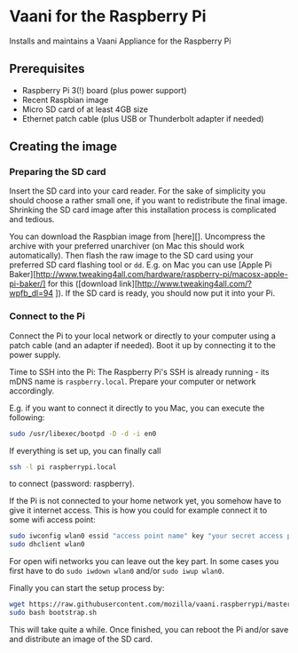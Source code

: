 # Vaani for the Raspberry Pi
Installs and maintains a Vaani Appliance for the Raspberry Pi

## Prerequisites

- Raspberry Pi 3(!) board (plus power support)
- Recent Raspbian image
- Micro SD card of at least 4GB size
- Ethernet patch cable (plus USB or Thunderbolt adapter if needed)

## Creating the image

### Preparing the SD card

Insert the SD card into your card reader.
For the sake of simplicity you should choose a
rather small one, if you want to redistribute the final image.
Shrinking the SD card image after this installation process is
complicated and tedious.

You can download the Raspbian image from [here][].
Uncompress the archive with your preferred unarchiver
(on Mac this should work automatically).
Then flash the raw image to the SD card using your preferred SD card flashing
tool or ```dd```. E.g. on Mac you can use
[Apple Pi Baker][http://www.tweaking4all.com/hardware/raspberry-pi/macosx-apple-pi-baker/]
for this
([download link][http://www.tweaking4all.com/?wpfb_dl=94 ]).
If the SD card is ready, you should now put it into your Pi.

### Connect to the Pi

Connect the Pi to your local network or directly to your computer using a
patch cable (and an adapter if needed).
Boot it up by connecting it to the power supply.

Time to SSH into the Pi: The Raspberry Pi's SSH is already running -
its mDNS name is ```raspberry.local```.
Prepare your computer or network accordingly.

E.g. if you want to connect it directly to you Mac, you can execute the
following:
```sh
sudo /usr/libexec/bootpd -D -d -i en0
```

If everything is set up, you can finally call
```sh
ssh -l pi raspberrypi.local
```
to connect (password: raspberry).

If the Pi is not connected to your home network yet, you somehow have to give it
internet access. This is how you could for example connect it to some
wifi access point:
```sh
sudo iwconfig wlan0 essid "access point name" key "your secret access point key"
sudo dhclient wlan0
```
For open wifi networks you can leave out the key part.
In some cases you first have to do
```sudo iwdown wlan0``` and/or ```sudo iwup wlan0```.

Finally you can start the setup process by:
```sh
wget https://raw.githubusercontent.com/mozilla/vaani.raspberrypi/master/bootstrap.sh
sudo bash bootstrap.sh
```
This will take quite a while. Once finished, you can reboot the Pi and/or save
and distribute an image of the SD card.
